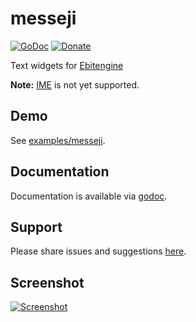 # messeji
[![GoDoc](https://codeberg.org/tslocum/godoc-static/raw/branch/main/badge.svg)](https://pkg.go.dev/codeberg.org/tslocum/etk/messeji#section-documentation)
[![Donate](https://img.shields.io/liberapay/receives/rocket9labs.com.svg?logo=liberapay)](https://liberapay.com/rocket9labs.com)

Text widgets for [Ebitengine](https://github.com/hajimehoshi/ebiten)

**Note:** [IME](https://en.wikipedia.org/wiki/Input_method) is not yet supported.

## Demo

See [examples/messeji](https://codeberg.org/tslocum/etk/src/branch/main/messeji/examples/messeji).

## Documentation

Documentation is available via [godoc](https://pkg.go.dev/codeberg.org/tslocum/etk/messeji#section-documentation).

## Support

Please share issues and suggestions [here](https://codeberg.org/tslocum/etk/issues).

## Screenshot

[![Screenshot](https://codeberg.org/tslocum/etk/raw/branch/main/messeji/screenshot.png)](https://codeberg.org/tslocum/etk/raw/branch/main/messeji/screenshot.png)
